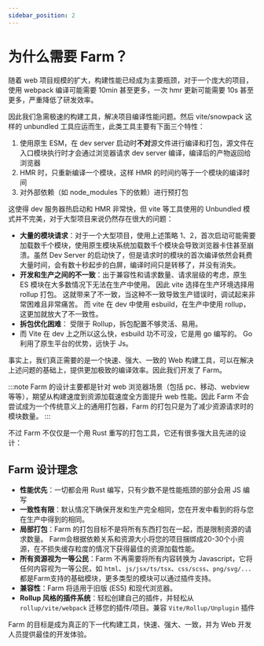 ```yaml
---
sidebar_position: 2
---
```


# 为什么需要 Farm？

随着 web 项目规模的扩大，构建性能已经成为主要瓶颈，对于一个庞大的项目，使用 webpack 编译可能需要 10min 甚至更多，一次 hmr 更新可能需要 10s 甚至更多，严重降低了研发效率。

因此我们急需极速的构建工具，解决项目编译性能问题。然后 vite/snowpack 这样的 unbundled 工具应运而生，此类工具主要有下面三个特性：
1. 使用原生 ESM，在 dev server 启动时**不对**源文件进行编译和打包，源文件在入口模块执行时才会通过浏览器请求 dev server 编译，编译后的产物返回给浏览器
2. HMR 时，只重新编译一个模块，这样 HMR 的时间约等于一个模块的编译时间
3. 对外部依赖（如 node_modules 下的依赖）进行预打包

这使得 dev 服务器热启动和 HMR 非常快，但 vite 等工具使用的 Unbundled 模式并不完美，对于大型项目来说仍然存在很大的问题：
* **大量的模块请求**：对于一个大型项目，使用上述策略 1、2，首次启动可能需要加载数千个模块，使用原生模块系统加载数千个模块会导致浏览器卡住甚至崩溃。虽然 Dev Server 的启动快了，但是请求时的模块的首次编译依然会耗费大量时间，会有数十秒起步的白屏，编译时间只是转移了，并没有消失。
* **开发和生产之间的不一致**：出于兼容性和请求数量、请求层级的考虑，原生 ES 模块在大多数情况下无法在生产中使用。 因此 vite 选择在生产环境选择用 rollup 打包。 这就带来了不一致，当这种不一致导致生产错误时，调试起来非常困难且非常痛苦。 而 vite 在 dev 中使用 esbuild，在生产中使用 rollup，这更加就放大了不一致性。
* **拆包优化困难**： 受限于 Rollup，拆包配置不够灵活、易用。
* 而 Vite 在 dev 上之所以这么快，esbuild 功不可没，它是用 go 编写的。 Go 利用了原生平台的优势，远快于 Js。

事实上，我们真正需要的是一个快速、强大、一致的 Web 构建工具，可以在解决上述问题的基础上，提供更加极致的编译效率。因此我们开发了 Farm。

:::note
Farm 的设计主要都是针对 web 浏览器场景（包括 pc、移动、webview 等等），期望从构建速度到资源加载速度全方面提升 web 性能。因此 Farm 不会尝试成为一个传统意义上的通用打包器，Farm 的打包只是为了减少资源请求时的模块数量。
:::

<!-- 但是如果使用 JS 编写构建工具，受限于 JS 单线程以及解释执行的限制，很难在现有的 JS 打包工具如 Rollup 或者 Webpack 基础上有很大的性能提升（当然有的构建工具比如 vite 在 dev 环境绕过打包，这种情况我们将在后文讨论）。因此我们需要引入原生语言的能力，Rust 就是一个非常好的选择，Rust 拥有内存安全、性能优秀等特性，同时 Rust 也有不少前端开源生态比如 SWC 编译器（SWC 可以简单理解为 Babel 的 Rust 替代），基于现有生态也能够更加方便地实现前端构建工具。 -->


不过 Farm 不仅仅是一个用 Rust 重写的打包工具，它还有很多强大且先进的设计：

## Farm 设计理念

* **性能优先**：一切都会用 Rust 编写，只有少数不是性能瓶颈的部分会用 JS 编写
* **一致性有限**：默认情况下确保开发和生产完全相同，您在开发中看到的将与您在生产中得到的相同。
* **局部打包**：Farm 的打包目标不是将所有东西打包在一起，而是限制资源的请求数量。 Farm会根据依赖关系和资源大小将您的项目捆绑成20-30个小资源，在不损失缓存粒度的情况下获得最佳的资源加载性能。
* **所有资源视为一等公民**：Farm 不再需要将所有内容转换为 Javascript，它将任何内容视为一等公民，如 `html`、`js/jsx/ts/tsx`、`css/scss`、`png/svg/...`都是Farm支持的基础模块，更多类型的模块可以通过插件支持。
* **兼容性**：Farm 将适用于旧版 (ES5) 和现代浏览器。
* **Rollup 风格的插件系统**：轻松创建自己的插件，并轻松从 `rollup/vite/webpack` 迁移您的插件/项目。兼容 `Vite/Rollup/Unplugin` 插件


Farm 的目标是成为真正的下一代构建工具，快速、强大、一致，并为 Web 开发人员提供最佳的开发体验。